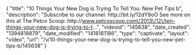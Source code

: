 {
    "title": "10 Things Your New Dog is Trying To Tell You: New Pet Tips b",
    "description": "Subscribe to our channel: http:\/\/bit.ly\/12dY9oO See more on this at The Petco Scoop: http:\/\/www.petcoscoop.com\/2013\/12\/ten-things-your-new-dog-is-trying-to-t...",
    "videoid": "145638",
    "date_created": "1394818879",
    "date_modified": "1418181186",
    "type": "captivate",
    "layout": "video",
    "url": "\/v\/10-things-your-new-dog-is-trying-to-tell-you-new-pet-tips-b\/145638"
}